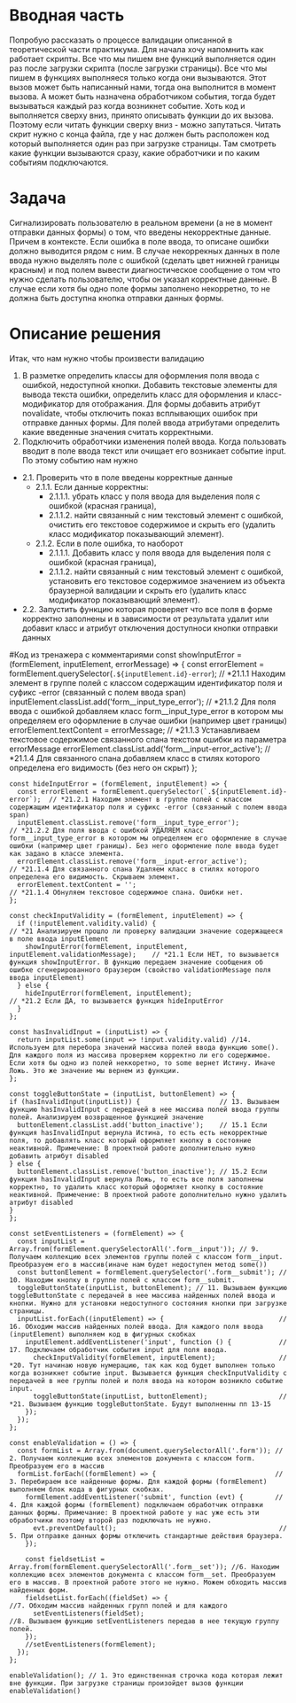 # Вводная часть
Попробую рассказать о процессе валидации описанной в теоретической части практикума. 
Для начала хочу напомнить как работает скрипты. Все что мы пишем вне функций выполняется один раз после загрузки скрипта (после загрузки страницы). Все что мы пишем в функциях выполняеся только когда они вызываются. Этот вызов может быть написанный нами, тогда она выполнится в момент вызова. А может быть назначена обработчиком события, тогда будет вызываться каждый раз когда возникнет событие. 
Хоть код и выполняется сверху вниз, принято описывать функции до их вызова. Поэтому если читать функции сверху вниз - можно запутаться. Читать скрит нужно с конца файла, где у нас должен быть расположен код который выполняется один раз при загрузке страницы. Там смотреть какие функции вызываются сразу, какие обработчики и по каким событиям подключаются.
# Задача
Сигнализировать пользователю в реальном времени (а не в момент отправки данных формы) о том, что введены некорректные данные. Причем в контексте. Если ошибка в поле ввода, то описане ошибки должно выводится рядом с ним.
В случае некоррекных данных в поле ввода нужно выделять поле с ошибкой (сделать цвет нижней границы красным) и под полем вывести диагностическое сообщение о том что нужно сделать пользователю, чтобы он указал корректные данные. 
В случае если хотя бы одно поле формы заполнено некорретно, то не должна быть доступна кнопка отправки данных формы.
# Описание решения
Итак, что нам нужно чтобы произвести валидацию
1. В разметке определить классы для оформления поля ввода с ошибкой, недоступной кнопки. Добавить текстовые элементы для вывода текста ошибки, определить класс для оформления и класс-модификатор для отображания. Для формы добавить атрибут novalidate, чтобы отключить показ всплывающих ошибок при отправке данных формы. Для полей ввода атрибутами определить какие введенные значения считать корректными.
2. Подключить обработчики изменения полей ввода. Когда пользовать вводит в поле ввода текст или очищает его возникает событие input. По этому событию нам нужно 
  
  * 2.1. Проверить что в поле введены корректные данные 
     - 2.1.1. Если данные корректны:
       +  2.1.1.1. убрать класс у поля ввода для выделения поля с ошибкой (красная граница), 
       +  2.1.1.2. найти связанный с ним текстовый элемент с ошибкой, очистить его текстовое содержимое и скрыть его (удалить класс модификатор показывающий элемент).
     - 2.1.2. Если в поле ошибка, то наоборот
       +  2.1.1.1. Добавить класс у поля ввода для выделения поля с ошибкой (красная граница), 
       +  2.1.1.2. найти связанный с ним текстовый элемент с ошибкой, установить его текстовое содержимое значением из объекта браузерной валидации и скрыть его (удалить класс модификатор показывающий элемент).
  * 2.2. Запустить функцию которая проверяет что все поля в форме корректно заполнены и в зависимости от результата удалит или добавит класс и атрибут отключения доступноси кнопки отправки данных

#Код из тренажера с комментариями
    const showInputError = (formElement, inputElement, errorMessage) => {
      const errorElement = formElement.querySelector(`.${inputElement.id}-error`);  // *21.1.1 Находим элемент в группе полей с классом содержащим идентификатор поля и суфикс -error (связанный с полем ввода span)
      inputElement.classList.add('form__input_type_error');                         // *21.1.2 Для поля ввода с ошибкой добавляем класс form__input_type_error в котором мы определяем его оформление в случае ошибки (например цвет границы)
      errorElement.textContent = errorMessage;                                      // *21.1.3 Устанавливаем текстовое содержимое связанного спана текстом ошибки из параметра errorMessage 
      errorElement.classList.add('form__input-error_active');                       // *21.1.4 Для связанного спана добавляем класс в стилях которого определена его видимость (без него он скрыт) 
    };

    const hideInputError = (formElement, inputElement) => {
      const errorElement = formElement.querySelector(`.${inputElement.id}-error`);  // *21.2.1 Находим элемент в группе полей с классом содержащим идентификатор поля и суфикс -error (связанный с полем ввода span)
      inputElement.classList.remove('form__input_type_error');                      // *21.2.2 Для поля ввода с ошибкой УДАЛЯЕМ класс form__input_type_error в котором мы определяем его оформление в случае ошибки (например цвет границы). Без него оформление поле ввода будет как задано в классе элемента.
      errorElement.classList.remove('form__input-error_active');                    // *21.1.4 Для связанного спана Удаляем класс в стилях которого определена его видимость. Скрываем элемент.
      errorElement.textContent = '';                                                 // *21.1.4 Обнуляем текстовое содержимое спана. Ошибки нет.
    };

    const checkInputValidity = (formElement, inputElement) => {
      if (!inputElement.validity.valid) {                                             // *21 Анализируем прошло ли проверку валидации значение содержащееся в поле ввода inputElement
        showInputError(formElement, inputElement, inputElement.validationMessage);    // *21.1 Если НЕТ, то вызывается функция showInputError. В функцию передаем значение сообщения об ошибке сгенерированного браузером (свойство validationMessage поля ввода inputElement)
      } else {
        hideInputError(formElement, inputElement);                                    // *21.2 Если ДА, то вызывается функция hideInputError
      }
    };

    const hasInvalidInput = (inputList) => {
      return inputList.some(input => !input.validity.valid) //14. Используем для перебора значений массива полей ввода функцию some(). Для каждого поля из массива проверяем корректно ли его содержимое. Если хотя бы одно из полей неккоретно, то some вернет Истину. Иначе Ложь. Это же значение мы вернем из функции. 
    };

    const toggleButtonState = (inputList, buttonElement) => {
    if (hasInvalidInput(inputList)) {                    // 13. Вызываем функцию hasInvalidInput с передачей в нее массива полей ввода группы полей. Анализируем возвращенное функцией значение
      buttonElement.classList.add('button_inactive');    // 15.1 Если функция hasInvalidInput вернула Истина, то есть есть некорректные поля, то добавлять класс который оформляет кнопку в состояние неактивной. Примечение: В проектной работе дополнительно нужно добавить атрибут disabled
    } else {
      buttonElement.classList.remove('button_inactive'); // 15.2 Если функция hasInvalidInput вернула Ложь, то есть все поля заполнены корректно, то удалить класс который оформляет кнопку в состояние неактивной. Примечение: В проектной работе дополнительно нужно удалить атрибут disabled
    } 
    }; 

    const setEventListeners = (formElement) => {
      const inputList = Array.from(formElement.querySelectorAll('.form__input')); // 9. Получаем коллекцию всех элементов группы полей с классом form__input. Преобразуем его в массив(иначе нам будет недоступен метод some())
      const buttonElement = formElement.querySelector('.form__submit'); // 10. Находим кнопку в группе полей с классом form__submit.
      toggleButtonState(inputList, buttonElement); // 11. Вызываем функцию toggleButtonState с передачей в нее массива найденных полей ввода и кнопки. Нужно для установки недоступного состояния кнопки при загрузке страницы.
      inputList.forEach((inputElement) => {                             // 16. Обходим массив найденных полей ввода. Для каждого поля ввода (inputElement) выполняем код в фигурных скобках
        inputElement.addEventListener('input', function () {            // 17. Подключаем обработчик события input для поля ввода.
          checkInputValidity(formElement, inputElement);                // *20. Тут начинаю новую нумерацию, так как код будет выполнен только когда возникнет событие input. Вызывается функция checkInputValidity с передачей в нее группы полей и поля ввода на котором возникло событие input.
          toggleButtonState(inputList, buttonElement);                  // *21. Вызываем функцию toggleButtonState. Будут выполненны пп 13-15
        });
      });
    };

    const enableValidation = () => {
      const formList = Array.from(document.querySelectorAll('.form')); // 2. Получаем коллекцию всех элементов документа с классом form. Преобразуем его в массив 
      formList.forEach((formElement) => {                              // 3. Перебираем все найденные формы. Для каждой формы (formElement) выполняем блок кода в фигурных скобках.
        formElement.addEventListener('submit', function (evt) {        // 4. Для каждой формы (formElement) подключаем обработчик отправки данных формы. Примечание: В проектной работе у нас уже есть эти обработчики поэтому второй раз подключать не нужно.
          evt.preventDefault();                                         // 5. При отправке данных формы отключить стандартные действия браузера.
        });

        const fieldsetList = Array.from(formElement.querySelectorAll('.form__set')); //6. Находим коллекцию всех элементов документа с классом form__set. Преобразуем его в массив. В проектной работе этого не нужно. Можем обходить массив найденных форм.
        fieldsetList.forEach((fieldSet) => {                                         //7. Обходим массив найденных групп полей и для каждого 
          setEventListeners(fieldSet);                                                //8. Вызываем функцию setEventListeners передав в нее текущую группу полей.
        });
        //setEventListeners(formElement);
      });
    };

    enableValidation(); // 1. Это единственная строчка кода которая лежит вне функции. При загрузке страницы произойдет вызов функции enableValidation()
